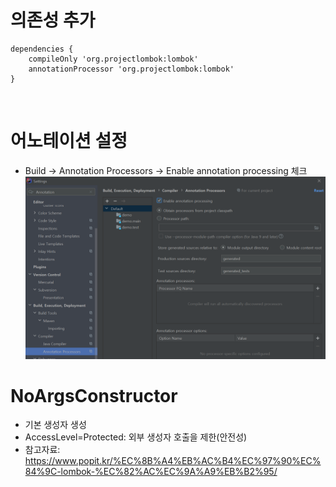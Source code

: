 # 의존성 추가
```
dependencies {
    compileOnly 'org.projectlombok:lombok'
    annotationProcessor 'org.projectlombok:lombok'
}
```
<br>

# 어노테이션 설정
* Build -> Annotation Processors -> Enable annotation processing 체크
![](images/2_configure_lombok.png)

# NoArgsConstructor 
* 기본 생성자 생성
* AccessLevel=Protected: 외부 생성자 호출을 제한(안전성)
* 참고자료: https://www.popit.kr/%EC%8B%A4%EB%AC%B4%EC%97%90%EC%84%9C-lombok-%EC%82%AC%EC%9A%A9%EB%B2%95/